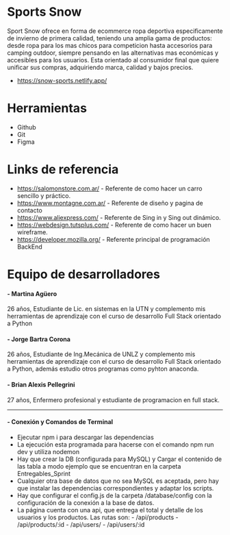 # Sports Snow 

Sport Snow ofrece en forma de ecommerce ropa deportiva especificamente de invierno de primera calidad, teniendo una amplia gama de productos: desde ropa para los mas chicos para competicion hasta accesorios para camping outdoor, siempre pensando en las alternativas mas económicas y accesibles para los usuarios. Esta orientado al consumidor final que quiere unificar sus compras, adquiriendo marca, calidad y bajos precios.

- https://snow-sports.netlify.app/


# Herramientas 
 - Github
 - Git
 - Figma

# Links de referencia

- https://salomonstore.com.ar/ - Referente de como hacer un carro sencillo y práctico.
- https://www.montagne.com.ar/ - Referente de diseño y pagina de contacto
- https://www.aliexpress.com/ - Referente de Sing in y Sing out dinámico.
- https://webdesign.tutsplus.com/ - Referente de como hacer un buen wireframe.
- https://developer.mozilla.org/ - Referente principal de programación BackEnd

# Equipo de desarrolladores

#### - Martina Agüero

26 años, Estudiante de Lic. en sistemas en la UTN y complemento mis herramientas de aprendizaje con el curso de desarrollo Full Stack orientado a Python

#### - Jorge Bartra Corona

26 años, Estudiante de Ing.Mecánica de UNLZ y complemento mis herramientas de aprendizaje con el curso de desarrollo Full Stack orientado a Python, además estudio otros programas como pyhton anaconda. 

#### - Brian Alexis Pellegrini

27 años, Enfermero profesional y estudiante de programacion en full stack.


____________________________________________________________________________________________________

#### - Conexión y Comandos de Terminal
- Ejecutar npm i para descargar las dependencias
- La ejecución esta programada para hacerse con el comando npm run dev y utiliza nodemon
- Hay que crear la DB (configurada para MySQL) y Cargar el contenido de las tabla a modo ejemplo que se encuentran en la carpeta Entregables_Sprint
- Cualquier otra base de datos que no sea MySQL es aceptada, pero hay que instalar las dependencias correspondientes y adaptar los scripts.
- Hay que configurar el config.js de la carpeta /database/config con la configuración de la conexión a la base de datos.
- La página cuenta con una api, que entrega el total y detalle de los usuarios y los productos. Las rutas son:
        - /api/products
        - /api/products/:id
        - /api/users/
        - /api/users/:id
